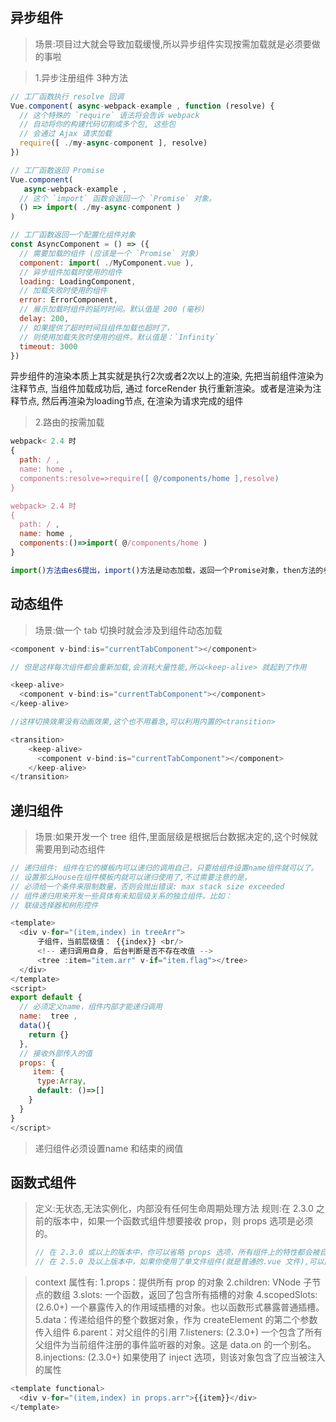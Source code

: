 ## 异步组件

> 场景:项目过大就会导致加载缓慢,所以异步组件实现按需加载就是必须要做的事啦

> 1.异步注册组件
> 3种方法

```js
// 工厂函数执行 resolve 回调
Vue.component( async-webpack-example , function (resolve) {
  // 这个特殊的 `require` 语法将会告诉 webpack
  // 自动将你的构建代码切割成多个包, 这些包
  // 会通过 Ajax 请求加载
  require([ ./my-async-component ], resolve)
})

// 工厂函数返回 Promise
Vue.component(
   async-webpack-example ,
  // 这个 `import` 函数会返回一个 `Promise` 对象。
  () => import( ./my-async-component )
)

// 工厂函数返回一个配置化组件对象
const AsyncComponent = () => ({
  // 需要加载的组件 (应该是一个 `Promise` 对象)
  component: import( ./MyComponent.vue ),
  // 异步组件加载时使用的组件
  loading: LoadingComponent,
  // 加载失败时使用的组件
  error: ErrorComponent,
  // 展示加载时组件的延时时间。默认值是 200 (毫秒)
  delay: 200,
  // 如果提供了超时时间且组件加载也超时了，
  // 则使用加载失败时使用的组件。默认值是：`Infinity`
  timeout: 3000
})
```

异步组件的渲染本质上其实就是执行2次或者2次以上的渲染, 先把当前组件渲染为注释节点, 当组件加载成功后, 通过 forceRender 执行重新渲染。或者是渲染为注释节点, 然后再渲染为loading节点, 在渲染为请求完成的组件

> 2.路由的按需加载

```js
webpack< 2.4 时
{
  path: / ,
  name: home ,
  components:resolve=>require([ @/components/home ],resolve)
}

webpack> 2.4 时
{
  path: / ,
  name: home ,
  components:()=>import( @/components/home )
}

import()方法由es6提出，import()方法是动态加载，返回一个Promise对象，then方法的参数是加载到的模块。类似于Node.js的require方法，主要import()方法是异步加载的。
```

## 动态组件

> 场景:做一个 tab 切换时就会涉及到组件动态加载

```js
<component v-bind:is="currentTabComponent"></component>

// 但是这样每次组件都会重新加载,会消耗大量性能,所以<keep-alive> 就起到了作用

<keep-alive>
  <component v-bind:is="currentTabComponent"></component>
</keep-alive>

//这样切换效果没有动画效果,这个也不用着急,可以利用内置的<transition>

<transition>
    <keep-alive>
      <component v-bind:is="currentTabComponent"></component>
    </keep-alive>
</transition>
```

## 递归组件

> 场景:如果开发一个 tree 组件,里面层级是根据后台数据决定的,这个时候就需要用到动态组件

```js
// 递归组件: 组件在它的模板内可以递归的调用自己，只要给组件设置name组件就可以了。
// 设置那么House在组件模板内就可以递归使用了,不过需要注意的是，
// 必须给一个条件来限制数量，否则会抛出错误: max stack size exceeded
// 组件递归用来开发一些具体有未知层级关系的独立组件。比如：
// 联级选择器和树形控件 

<template>
  <div v-for="(item,index) in treeArr">
      子组件，当前层级值： {{index}} <br/>
      <!-- 递归调用自身, 后台判断是否不存在改值 -->
      <tree :item="item.arr" v-if="item.flag"></tree>
  </div>
</template>
<script>
export default {
  // 必须定义name，组件内部才能递归调用
  name:  tree ,
  data(){
    return {}
  },
  // 接收外部传入的值
  props: {
     item: {
      type:Array,
      default: ()=>[]
    }
  }
}
</script>
```

> 递归组件必须设置name 和结束的阀值

## 函数式组件

> 定义:无状态,无法实例化，内部没有任何生命周期处理方法
> 规则:在 2.3.0 之前的版本中，如果一个函数式组件想要接收 prop，则 props 选项是必须的。
>
> ```js
> // 在 2.3.0 或以上的版本中，你可以省略 props 选项，所有组件上的特性都会被自动隐式解析为 prop
> // 在 2.5.0 及以上版本中，如果你使用了单文件组件(就是普通的.vue 文件),可以直接在 template 上声明functional组件需要的一切都是通过 context 参数传递
> ```

> context 属性有:
> 1.props：提供所有 prop 的对象
> 2.children: VNode 子节点的数组
> 3.slots: 一个函数，返回了包含所有插槽的对象
> 4.scopedSlots: (2.6.0+) 一个暴露传入的作用域插槽的对象。也以函数形式暴露普通插槽。
> 5.data：传递给组件的整个数据对象，作为 createElement 的第二个参数传入组件
> 6.parent：对父组件的引用
> 7.listeners: (2.3.0+) 一个包含了所有父组件为当前组件注册的事件监听器的对象。这是 data.on 的一个别名。
> 8.injections: (2.3.0+) 如果使用了 inject 选项，则该对象包含了应当被注入的属性

```js
<template functional>
  <div v-for="(item,index) in props.arr">{{item}}</div>
</template>
```

